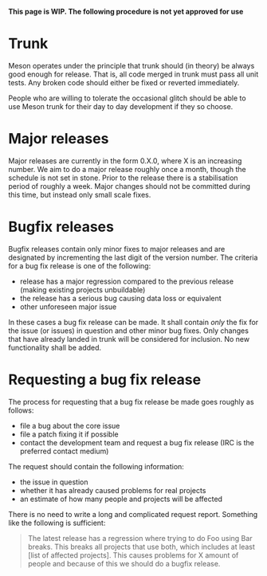 **This page is WIP. The following procedure is not yet approved for use**

# Trunk

Meson operates under the principle that trunk should (in theory) be always good enough for release. That is, all code merged in trunk must pass all unit tests. Any broken code should either be fixed or reverted immediately.

People who are willing to tolerate the occasional glitch should be able to use Meson trunk for their day to day development if they so choose.

# Major releases

Major releases are currently in the form 0.X.0, where X is an increasing number. We aim to do a major release roughly once a month, though the schedule is not set in stone. Prior to the release there is a stabilisation period of roughly a week. Major changes should not be committed during this time, but instead only small scale fixes.

# Bugfix releases

Bugfix releases contain only minor fixes to major releases and are designated by incrementing the last digit of the version number. The criteria for a bug fix release is one of the following:

 - release has a major regression compared to the previous release (making existing projects unbuildable)
 - the release has a serious bug causing data loss or equivalent
 - other unforeseen major issue

In these cases a bug fix release can be made. It shall contain _only_ the fix for the issue (or issues) in question and other minor bug fixes. Only changes that have already landed in trunk will be considered for inclusion. No new functionality shall be added.

# Requesting a bug fix release

The process for requesting that a bug fix release be made goes roughly as follows:

 - file a bug about the core issue
 - file a patch fixing it if possible
 - contact the development team and request a bug fix release (IRC is the preferred contact medium)

The request should contain the following information:

 - the issue in question
 - whether it has already caused problems for real projects
 - an estimate of how many people and projects will be affected

There is no need to write a long and complicated request report. Something like the following is sufficient:

> The latest release has a regression where trying to do Foo using Bar breaks. This breaks all projects that use both, which includes at least [list of affected projects]. This causes problems for X amount of people and because of this we should do a bugfix release.